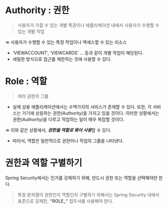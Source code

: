 # Authority : 권한

> 사용자가 가질 수 있는 개별 특권이나 애플리케이션 내에서 사용자가 수행할 수 있는 개별 작업
> 

⇒ 사용자가 수행할 수 있는 특정 작업이나 액세스할 수 있는 리소스

- ‘VIEWACCOUNT’, ‘VIEWCARDS’ … 등과 같이 개별 작업이 해당된다.
- 세밀한 방식으로 접근를 제한하는 것에 사용할 수 있다.

# Role : 역할

> 여러 권한의 그룹
> 
- 실제 상용 애플리케이션에서는 수백가지의 서비스가 존재할 수 있다. 또한, 각 서비스는 거기에 상응하는 권한(Authority)을 가지고 있을 것이다. 이러한 상황에서는 권한(Authority)을 다루고 작업하는 일이 매우 복잡할 것이다.

⇒ 이와 같은 상황에서, ***권한을 역할로 묶어 사용***할 수 있다. 

- 따라서, 역할은 일반적으로 권한이나 작업의 그룹을 나타낸다.

# 권한과 역할 구별하기

Spring Security에서는 인가를 강제하기 위해, 반드시 권한 또는 역할을 선택해야만 한다. 

> 특정 문자열이 권한인지 역할인지 구별하기 위해서는 Spring Security 내에서 표준으로 강제한, **“ROLE_”** 접두사를 사용해야 한다.
>